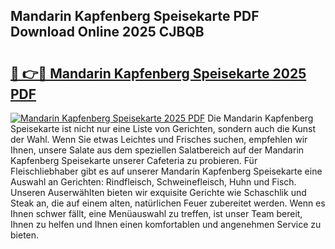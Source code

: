 ## Mandarin Kapfenberg Speisekarte PDF Download Online 2025 CJBQB

# <h2><a href="http://gccesqw.nevu.top/?p=Mandarin+Kapfenberg+Speisekarte">🔗 👉🔴 Mandarin Kapfenberg Speisekarte 2025 PDF</a></h2>

[![Mandarin Kapfenberg Speisekarte 2025 PDF](https://i.imgur.com/dBaPXMq.png)](http://gccesqw.nevu.top/?p=Mandarin+Kapfenberg+Speisekarte)
Die Mandarin Kapfenberg Speisekarte ist nicht nur eine Liste von Gerichten, sondern auch die Kunst der Wahl. Wenn Sie etwas Leichtes und Frisches suchen, empfehlen wir Ihnen, unsere Salate aus dem speziellen Salatbereich auf der Mandarin Kapfenberg Speisekarte unserer Cafeteria zu probieren. Für Fleischliebhaber gibt es auf unserer Mandarin Kapfenberg Speisekarte eine Auswahl an Gerichten: Rindfleisch, Schweinefleisch, Huhn und Fisch. Unseren Auserwählten bieten wir exquisite Gerichte wie Schaschlik und Steak an, die auf einem alten, natürlichen Feuer zubereitet werden. Wenn es Ihnen schwer fällt, eine Menüauswahl zu treffen, ist unser Team bereit, Ihnen zu helfen und Ihnen einen komfortablen und angenehmen Service zu bieten.
